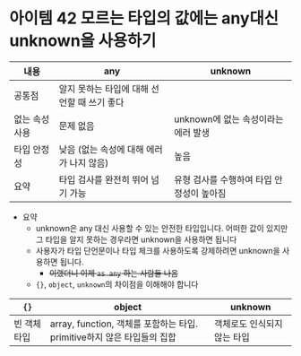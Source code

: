# 아이템 42 모르는 타입의 값에는 any대신 unknown을 사용하기

| 내용           | any                                         | unknown                                   |
| -------------- | ------------------------------------------- | ----------------------------------------- |
| 공통점         | 알지 못하는 타입에 대해 선언할 때 쓰기 좋다 |
| 없는 속성 사용 | 문제 없음                                   | unknown에 없는 속성이라는 에러 발생       |
| 타입 안정성    | 낮음 (없는 속성에 대해 에러가 나지 않음)    | 높음                                      |
| 요약           | 타입 검사를 완전히 뛰어 넘기 가능           | 유형 검사를 수행하여 타입 안정성이 높아짐 |

- 요약
  - unknown은 any 대신 사용할 수 있는 안전한 타입입니다. 어떠한 값이 있지만 그 타입을 알지 못하는 경우라면 unknown을 사용하면 됩니다
  - 사용자가 타입 단언문이나 타입 체크를 사용하도록 강제하려면 unknown을 사용하면 됩니다.
    - ~~이랬더니 이제 `as any` 하는 사람들 나옴~~
  - `{}`, `object`, `unknown`의 차이점을 이해해야 합니다

| `{}`         | object                                                                  | unknown                     |
| ------------ | ----------------------------------------------------------------------- | --------------------------- |
| 빈 객체 타입 | array, function, 객체를 포함하는 타입. primitive하지 않은 타입들의 집합 | 객체로도 인식되지 않는 타입 |
